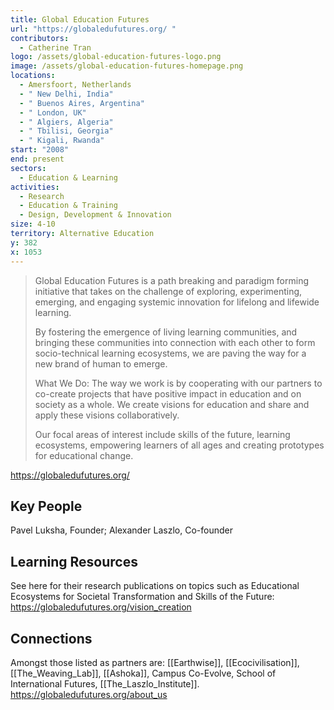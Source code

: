```yaml
---
title: Global Education Futures
url: "https://globaledufutures.org/ "
contributors:
  - Catherine Tran
logo: /assets/global-education-futures-logo.png
image: /assets/global-education-futures-homepage.png
locations:
  - Amersfoort, Netherlands
  - " New Delhi, India"
  - " Buenos Aires, Argentina"
  - " London, UK"
  - " Algiers, Algeria"
  - " Tbilisi, Georgia"
  - " Kigali, Rwanda"
start: "2008"
end: present
sectors:
  - Education & Learning
activities:
  - Research
  - Education & Training
  - Design, Development & Innovation
size: 4-10
territory: Alternative Education
y: 382
x: 1053
---
```

> Global Education Futures is a path breaking and paradigm forming initiative that takes on the challenge of exploring, experimenting, emerging, and engaging systemic innovation for lifelong and lifewide learning.
> 
> By fostering the emergence of living learning communities, and bringing these communities into connection with each other to form socio-technical learning ecosystems, we are paving the way for a new brand of human to emerge.
> 
> What We Do: The way we work is by cooperating with our partners to co-create projects that have positive impact in education and on society as a whole. We create visions for education and share and apply these visions collaboratively.
> 
> Our focal areas of interest include skills of the future, learning ecosystems, empowering learners of all ages and creating prototypes for educational change.

 https://globaledufutures.org/ 

## Key People

Pavel Luksha, Founder; Alexander Laszlo, Co-founder

## Learning Resources

See here for their research publications on topics such as Educational Ecosystems for Societal Transformation and Skills of the Future: https://globaledufutures.org/vision_creation 

## Connections

Amongst those listed as partners are: [[Earthwise]], [[Ecocivilisation]], [[The_Weaving_Lab]], [[Ashoka]], Campus Co-Evolve, School of International Futures, [[The_Laszlo_Institute]]. https://globaledufutures.org/about_us 
